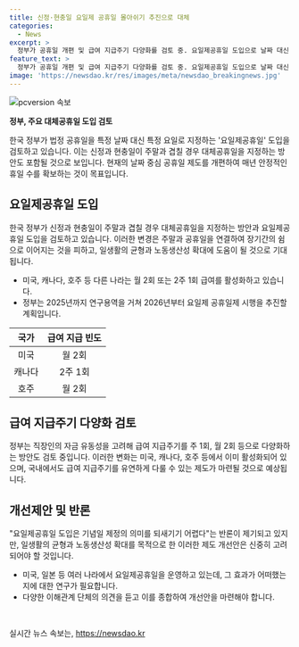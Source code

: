 ```yaml
---
title: 신정·현충일 요일제 공휴일 몰아쉬기 추진으로 대체
categories:
  - News
excerpt: >
  정부가 공휴일 개편 및 급여 지급주기 다양화를 검토 중. 요일제공휴일 도입으로 날짜 대신 요일로 공휴일 지정, 대체공휴일 확대 등을 계획. 이를 통해 일·생활 균형, 노동생산성 확대, 내수·서비스업 경기 활성화 기대. 2026년부터 요일제 공휴일제 시행 예정이지만 의견 충돌 우려도 있음. 또한 급여 지급주기 다양화 논의 중. 미국, 캐나다, 호주 등의 사례 참고하여 월 2회 또는 2주 1회 급여 지급이 검토 중.
feature_text: >
  정부가 공휴일 개편 및 급여 지급주기 다양화를 검토 중. 요일제공휴일 도입으로 날짜 대신 요일로 공휴일 지정, 대체공휴일 확대 등을 계획. 이를 통해 일·생활 균형, 노동생산성 확대, 내수·서비스업 경기 활성화 기대. 2026년부터 요일제 공휴일제 시행 예정이지만 의견 충돌 우려도 있음. 또한 급여 지급주기 다양화 논의 중. 미국, 캐나다, 호주 등의 사례 참고하여 월 2회 또는 2주 1회 급여 지급이 검토 중.
image: 'https://newsdao.kr/res/images/meta/newsdao_breakingnews.jpg'
---
```


<p><img src="https://newsdao.kr/res/images/meta/newsdao_breakingnews.jpg" alt="pcversion 속보" /></p>

<p><b>정부, 주요 대체공휴일 도입 검토</b></p>

<p data-ke-size="size16">한국 정부가 법정 공휴일을 특정 날짜 대신 특정 요일로 지정하는 '요일제공휴일' 도입을 검토하고 있습니다. 이는 신정과 현충일이 주말과 겹칠 경우 대체공휴일을 지정하는 방안도 포함될 것으로 보입니다. 현재의 날짜 중심 공휴일 제도를 개편하여 매년 안정적인 휴일 수를 확보하는 것이 목표입니다.</p>

<h2 data-ke-size="size26">요일제공휴일 도입</h2>

<p data-ke-size="size16">한국 정부가 신정과 현충일이 주말과 겹칠 경우 대체공휴일을 지정하는 방안과 요일제공휴일 도입을 검토하고 있습니다. 이러한 변경은 주말과 공휴일을 연결하여 장기간의 쉼으로 이어지는 것을 피하고, 일생활의 균형과 노동생산성 확대에 도움이 될 것으로 기대됩니다.</p>

<ul>
<li>미국, 캐나다, 호주 등 다른 나라는 월 2회 또는 2주 1회 급여를 활성화하고 있습니다.</li>
<li>정부는 2025년까지 연구용역을 거쳐 2026년부터 요일제 공휴일제 시행을 추진할 계획입니다.</li>
</ul>

<table>
<thead>
<tr>
<th>국가</th>
<th>급여 지급 빈도</th>
</tr>
</thead>
<tbody>
<tr>
<td style="text-align: center;">미국</td>
<td style="text-align: center;">월 2회</td>
</tr>
<tr>
<td style="text-align: center;">캐나다</td>
<td style="text-align: center;">2주 1회</td>
</tr>
<tr>
<td style="text-align: center;">호주</td>
<td style="text-align: center;">월 2회</td>
</tr>
</tbody>
</table>

<h2 data-ke-size="size26">급여 지급주기 다양화 검토</h2>

<p data-ke-size="size16">정부는 직장인의 자금 유동성을 고려해 급여 지급주기를 주 1회, 월 2회 등으로 다양화하는 방안도 검토 중입니다. 이러한 변화는 미국, 캐나다, 호주 등에서 이미 활성화되어 있으며, 국내에서도 급여 지급주기를 유연하게 다룰 수 있는 제도가 마련될 것으로 예상됩니다.</p>

<h2 data-ke-size="size26">개선제안 및 반론</h2>

<p data-ke-size="size16">"요일제공휴일 도입은 기념일 제정의 의미를 되새기기 어렵다"는 반론이 제기되고 있지만, 일생활의 균형과 노동생산성 확대를 목적으로 한 이러한 제도 개선안은 신중히 고려되어야 할 것입니다.</p>

<ul>
<li>미국, 일본 등 여러 나라에서 요일제공휴일을 운영하고 있는데, 그 효과가 어떠했는지에 대한 연구가 필요합니다.</li>
<li>다양한 이해관계 단체의 의견을 듣고 이를 종합하여 개선안을 마련해야 합니다.</li>
</ul>

<p data-ke-size="size16">&nbsp;</p>
실시간 뉴스 속보는, <a href="https://newsdao.kr" rel="dofollow">https://newsdao.kr</a>


